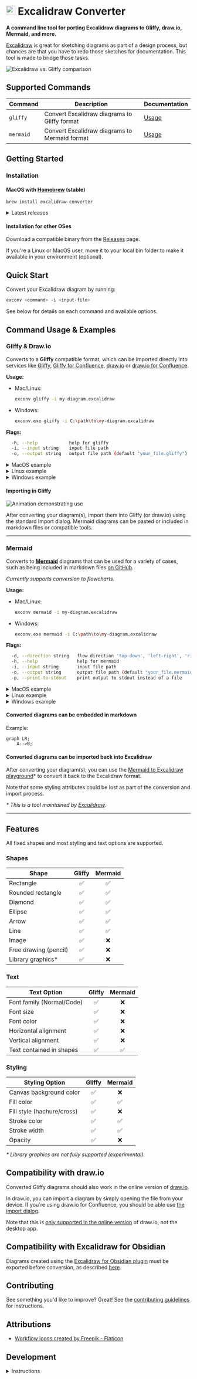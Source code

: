 # <img src="assets/workflow.png" alt="logo" width="25"/> Excalidraw Converter 

**A command line tool for porting Excalidraw diagrams to Gliffy, draw.io, Mermaid, and more.**

[Excalidraw](https://excalidraw.com/) is great for sketching diagrams as part of a design process, but chances are that you have to redo those sketches for documentation. This tool is made to bridge those tasks.

![Excalidraw vs. Gliffy comparison](exconv-comparison.png "Comparison")

## Supported Commands

| Command   | Description                                      | Documentation            |
|-----------|--------------------------------------------------|--------------------------|
| `gliffy`  | Convert Excalidraw diagrams to Gliffy format     | [Usage](#gliffy--drawio) |
| `mermaid` | Convert Excalidraw diagrams to Mermaid format    | [Usage](#mermaid)        |

## Getting Started

### Installation
#### MacOS with [Homebrew](https://brew.sh/) (stable)
```shell
brew install excalidraw-converter
```

<details>
  <summary>Latest releases</summary>

Use this tap to stay on the latest releases that have not (yet) been added to the official Homebrew Formulae:

```shell
brew install sindrel/tap/excalidraw-converter
```
</details>

#### Installation for other OSes
Download a compatible binary from the [Releases](https://github.com/sindrel/excalidraw-converter/releases) page.

If you're a Linux or MacOS user, move it to your local bin folder to make it available in your environment (optional).

## Quick Start

Convert your Excalidraw diagram by running:

```sh
exconv <command> -i <input-file>
```

See below for details on each command and available options.

## Command Usage & Examples

### Gliffy & Draw.io
Converts to a **Gliffy** compatible format, which can be imported directly into services like [Gliffy](https://www.gliffy.com/), [Gliffy for Confluence](https://marketplace.atlassian.com/apps/254/gliffy-diagrams-for-confluence), [draw.io](https://draw.io) or [draw.io for Confluence](https://www.drawio.com/doc/drawio-confluence-cloud).

**Usage:**
- Mac/Linux:
  ```sh
  exconv gliffy -i my-diagram.excalidraw
  ```
- Windows:
  ```sh
  exconv.exe gliffy -i C:\path\to\my-diagram.excalidraw
  ```

**Flags:**
```sh
  -h, --help            help for gliffy
  -i, --input string    input file path
  -o, --output string   output file path (default "your_file.gliffy")
```

<details>
  <summary>MacOS example</summary>

  ```sh
  $ exconv gliffy -i ~/Downloads/my-diagram.excalidraw
  Parsing input file: ~/Downloads/my-diagram.excalidraw
  Adding object: com.gliffy.shape.basic.basic_v1.default.rectangle
  Adding object: com.gliffy.shape.basic.basic_v1.default.text
  [...]
  Adding object: com.gliffy.shape.basic.basic_v1.default.text
  Adding object: com.gliffy.shape.basic.basic_v1.default.line
  Converted diagram saved to file: my-diagram.gliffy
  ```
</details>

<details>
  <summary>Linux example</summary>

  ```sh
  $ ./exconv gliffy -i ~/Downloads/my-diagram.excalidraw
  Parsing input file: ~/Downloads/my-diagram.excalidraw
  Adding object: com.gliffy.shape.basic.basic_v1.default.rectangle
  Adding object: com.gliffy.shape.basic.basic_v1.default.text
  [...]
  Adding object: com.gliffy.shape.basic.basic_v1.default.text
  Adding object: com.gliffy.shape.basic.basic_v1.default.line
  Converted diagram saved to file: my-diagram.gliffy
  ```
</details>

<details>
  <summary>Windows example</summary>

  ```sh
  C:\> exconv.exe gliffy -i C:\Downloads\my-diagram.excalidraw
  Parsing input file: C:\Downloads\my-diagram.excalidraw
  Adding object: com.gliffy.shape.basic.basic_v1.default.rectangle
  Adding object: com.gliffy.shape.basic.basic_v1.default.text
  [...]
  Adding object: com.gliffy.shape.basic.basic_v1.default.text
  Adding object: com.gliffy.shape.basic.basic_v1.default.line
  Converted diagram saved to file: my-diagram.gliffy
  ```
</details>

#### Importing in Gliffy
![Animation demonstrating use](exconv.gif "Animation")

After converting your diagram(s), import them into Gliffy (or draw.io) using the standard Import dialog. Mermaid diagrams can be pasted or included in markdown files or compatible tools.

---

### Mermaid
Converts to **[Mermaid](https://mermaid.js.org)** diagrams that can be used for a variety of cases, such as being included in markdown files  [on GitHub](https://docs.github.com/en/get-started/writing-on-github/working-with-advanced-formatting/creating-diagrams).

*Currently supports conversion to flowcharts.*

**Usage:**
- Mac/Linux:
  ```sh
  exconv mermaid -i my-diagram.excalidraw
  ```
- Windows:
  ```sh
  exconv.exe mermaid -i C:\path\to\my-diagram.excalidraw
  ```

**Flags:**
```sh
  -d, --direction string   flow direction 'top-down', 'left-right', 'right-left' or 'bottom-top' (default "auto")
  -h, --help               help for mermaid
  -i, --input string       input file path
  -o, --output string      output file path (default "your_file.mermaid")
  -p, --print-to-stdout    print output to stdout instead of a file
```

<details>
  <summary>MacOS example</summary>

  ```sh
  $ exconv mermaid -i ~/Downloads/my-diagram.excalidraw
  Parsing input file: ~/Downloads/my-diagram.excalidraw
  Generating Mermaid diagram...
  Converted diagram saved to file: my-diagram.mermaid
  ```
</details>

<details>
  <summary>Linux example</summary>

  ```sh
  $ ./exconv mermaid -i ~/Downloads/my-diagram.excalidraw
  Parsing input file: ~/Downloads/my-diagram.excalidraw
  Generating Mermaid diagram...
  Converted diagram saved to file: my-diagram.mermaid
  ```
</details>

<details>
  <summary>Windows example</summary>

  ```sh
  C:\> exconv.exe mermaid -i C:\Downloads\my-diagram.excalidraw
  Parsing input file: C:\Downloads\my-diagram.excalidraw
  Generating Mermaid diagram...
  Converted diagram saved to file: my-diagram.mermaid
  ```
</details>

#### Converted diagrams can be embedded in markdown

Example:

```mermaid
graph LR;
    A-->B;
```

#### Converted diagrams can be imported back into Excalidraw

After converting your diagram(s), you can use the [Mermaid to Excalidraw playground](https://mermaid-to-excalidraw.vercel.app/)* to convert it back to the Excalidraw format.

Note that some styling attributes could be lost as part of the conversion and import process.

*\* This is a tool maintained by [Excalidraw](https://github.com/excalidraw/mermaid-to-excalidraw).*

---

## Features

All fixed shapes and most styling and text options are supported.

### Shapes
| Shape                | Gliffy | Mermaid |
|----------------------|:------:|:-------:|
| Rectangle            |   ✅   |   ✅    |
| Rounded rectangle    |   ✅   |   ✅    |
| Diamond              |   ✅   |   ✅    |
| Ellipse              |   ✅   |   ✅    |
| Arrow                |   ✅   |   ✅    |
| Line                 |   ✅   |   ✅    |
| Image                |   ✅   |   ❌    |
| Free drawing (pencil)|   ✅   |   ❌    |
| Library graphics*    |   ✅   |   ❌    |

### Text
| Text Option                  | Gliffy | Mermaid |
|------------------------------|:------:|:-------:|
| Font family (Normal/Code)    |   ✅   |   ❌    |
| Font size                    |   ✅   |   ❌    |
| Font color                   |   ✅   |   ❌    |
| Horizontal alignment         |   ✅   |   ❌    |
| Vertical alignment           |   ✅   |   ❌    |
| Text contained in shapes     |   ✅   |   ✅    |

### Styling
| Styling Option               | Gliffy | Mermaid |
|------------------------------|:------:|:-------:|
| Canvas background color      |   ✅   |   ❌    |
| Fill color                   |   ✅   |   ✅    |
| Fill style (hachure/cross)   |   ✅   |   ❌    |
| Stroke color                 |   ✅   |   ✅    |
| Stroke width                 |   ✅   |   ✅    |
| Opacity                      |   ✅   |   ❌    |

*\* Library graphics are not fully supported (experimental).*

## Compatibility with draw.io
Converted Gliffy diagrams should also work in the online version of [draw.io](https://draw.io).

In draw.io, you can import a diagram by simply opening the file from your device. If you're using draw.io for Confluence, you should be able use [the import dialog](https://drawio-app.com/blog/draw-io-for-confluence-now-with-gliffy-import/).

Note that this is [only supported in the online version](https://www.drawio.com/blog/import-gliffy-online) of draw.io, not the desktop app.

## Compatibility with Excalidraw for Obsidian
Diagrams created using the [Excalidraw for Obsidian plugin](https://github.com/zsviczian/obsidian-excalidraw-plugin) must be exported before conversion, as described [here](https://github.com/sindrel/excalidraw-converter/issues/27#issuecomment-1759964572).

## Contributing
See something you'd like to improve? Great! See the [contributing guidelines](CONTRIBUTING.md) for instructions.

## Attributions  
* <a href="https://www.flaticon.com/free-icons/workflow" title="workflow icons">Workflow icons created by Freepik - Flaticon</a>

## Development
<details>
  <summary>Instructions</summary>

### Prerequisites:
* Go (see version in `go.mod`)

### Download dependencies
```shell
go mod download
```

### Run tests
```shell
go test -v ./...
```

### Compile and run
```shell
go run ./cmd/main.go <command> <arguments>
```

</details>
